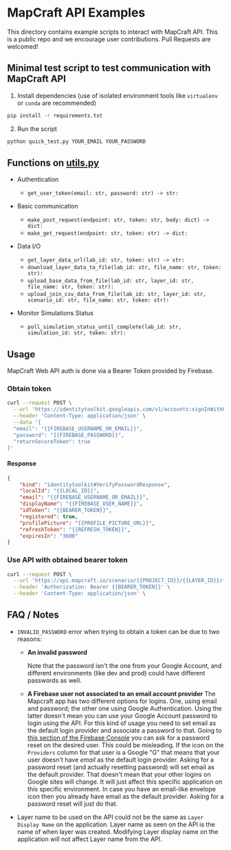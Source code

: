 # MapCraft API Examples

This directory contains example scripts to interact with MapCraft API. This is a public repo and we encourage user contributions. Pull Requests are welcomed!

## Minimal test script to test communication with MapCraft API

1. Install dependencies (use of isolated environment tools like `virtualenv` or `conda` are recommended)

```sh
pip install -r requirements.txt
```

2. Run the script

```sh
python quick_test.py YOUR_EMAIL YOUR_PASSWORD
```

## Functions on [utils.py](./utils.py)

- Authentication

  - `get_user_token(email: str, password: str) -> str:`

- Basic communication

  - `make_post_request(endpoint: str, token: str, body: dict) -> dict:`
  - `make_get_request(endpoint: str, token: str) -> dict:`

- Data I/O

  - `get_layer_data_url(lab_id: str, token: str) -> str:`
  - `download_layer_data_to_file(lab_id: str, file_name: str, token: str):`
  - `upload_base_data_from_file(lab_id: str, layer_id: str, file_name: str, token: str):`
  - `upload_join_csv_data_from_file(lab_id: str, layer_id: str, scenario_id: str, file_name: str, token: str):`

- Monitor Simulations Status

  - `poll_simulation_status_until_complete(lab_id: str, simulation_id: str, token: str):`

## Usage

MapCraft Web API auth is done via a Bearer Token provided by Firebase.

### Obtain token

```sh
curl --request POST \
  --url 'https://identitytoolkit.googleapis.com/v1/accounts:signInWithPassword?key=AIzaSyAkHpE1XXujzAQyqAGbI3P6jl31nnT3adA' \
  --header 'Content-Type: application/json' \
  --data '{
  "email": "{{FIREBASE_USERNAME_OR_EMAIL}}",
  "password": "{{FIREBASE_PASSWORD}}",
  "returnSecureToken": true
}'
```

#### Response

```json
{
	"kind": "identitytoolkit#VerifyPasswordResponse",
	"localId": "{{LOCAL_ID}}",
	"email": "{{FIREBASE_USERNAME_OR_EMAIL}}",
	"displayName": "{{FIREBASE_USER_NAME}}",
	"idToken": "{{BEARER_TOKEN}}",
	"registered": true,
	"profilePicture": "{{PROFILE_PICTURE_URL}}",
	"refreshToken": "{{REFRESH_TOKEN}}",
	"expiresIn": "3600"
}
```

### Use API with obtained bearer token

```sh
curl --request POST \
  --url 'https://api.mapcraft.io/scenario/{{PROJECT_ID}}/{{LAYER_ID}}/{{SCENARIO_ID}}' \
  --header 'Authorization: Bearer {{BEARER_TOKEN}}' \
  --header 'Content-Type: application/json' \
```

## FAQ / Notes

- `INVALID_PASSWORD` error when trying to obtain a token can be due to two reasons:

  - **An invalid password**

    Note that the password isn't the one from your Google Account, and different environments (like dev and prod) could have different passwords as well.

  - **A Firebase user not associated to an email account provider**
    The Mapcraft app has two different options for logins. One, using email and password; the other one using Google Authentication. Using the latter doesn't mean you can use your Google Account password to login using the API. For this kind of usage you need to set email as the default login provider and associate a password to that. Going to [this section of the Firebase Console](https://console.firebase.google.com/u/1/project/mapcraftlabs-dev/authentication/users) you can ask for a password reset on the desired user. This could be misleading. If the icon on the `Providers` column for that user is a Google "G" that means that your user doesn't have _email_ as the default login provider. Asking for a password reset (and actually resetting password) will set email as the default provider. That doesn't mean that your other logins on Google sites will change. It will just affect this specific application on this specific environment. In case you have an email-like envelope icon then you already have email as the default provider. Asking for a password reset will just do that.

- Layer name to be used on the API could not be the same as `Layer Display Name` on the application. Layer name as seen on the API is the name of when layer was created. Modifying Layer display name on the application will not affect Layer name from the API.
